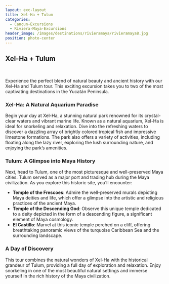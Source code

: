 ```yaml
---
layout: exc-layout
title: Xel-Ha + Tulum
categories:
  - Cancun-Excursions
  - Riviera-Maya-Excursions
header_image: /images/destinations/rivieramaya/rivieramaya8.jpg
position: photo-center
---
```

## Xel-Ha + Tulum

&nbsp;

Experience the perfect blend of natural beauty and ancient history with our Xel-Ha and Tulum tour. This exciting excursion takes you to two of the most captivating destinations in the Yucatán Peninsula.

### Xel-Ha: A Natural Aquarium Paradise

Begin your day at Xel-Ha, a stunning natural park renowned for its crystal-clear waters and vibrant marine life. Known as a natural aquarium, Xel-Ha is ideal for snorkeling and relaxation. Dive into the refreshing waters to discover a dazzling array of brightly colored tropical fish and impressive limestone formations. The park also offers a variety of activities, including floating along the lazy river, exploring the lush surrounding nature, and enjoying the park’s amenities.

### Tulum: A Glimpse into Maya History

Next, head to Tulum, one of the most picturesque and well-preserved Maya cities. Tulum served as a major port and trading hub during the Maya civilization. As you explore this historic site, you’ll encounter:

- **Temple of the Frescoes**: Admire the well-preserved murals depicting Maya deities and life, which offer a glimpse into the artistic and religious practices of the ancient Maya.
- **Temple of the Descending God**: Observe this unique temple dedicated to a deity depicted in the form of a descending figure, a significant element of Maya cosmology.
- **El Castillo**: Marvel at this iconic temple perched on a cliff, offering breathtaking panoramic views of the turquoise Caribbean Sea and the surrounding landscape.

### A Day of Discovery

This tour combines the natural wonders of Xel-Ha with the historical grandeur of Tulum, providing a full day of exploration and relaxation. Enjoy snorkeling in one of the most beautiful natural settings and immerse yourself in the rich history of the Maya civilization.

&nbsp;
